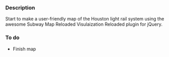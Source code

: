 ### Description
Start to make a user-friendly map of the Houston light rail system using the awesome Subway Map Reloaded Visulaization Reloaded plugin for jQuery.



### To do
- Finish map